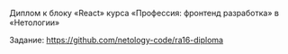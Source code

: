 Диплом к блоку «React» курса «Профессия: фронтенд разработка» в «Нетологии»

Задание: https://github.com/netology-code/ra16-diploma